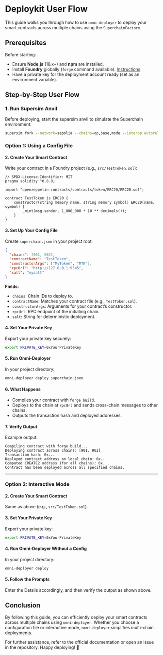 # Deploykit User Flow

This guide walks you through how to use `omni-deployer` to deploy your smart contracts across multiple chains using the `SuperchainFactory`.

## Prerequisites

Before starting:
- Ensure **Node.js** (16.x+) and **npm** are installed.
- Install **Foundry** globally (`forge` command available). [Instructions](https://book.getfoundry.sh/getting-started/installation).
- Have a private key for the deployment account ready (set as an environment variable).

## Step-by-Step User Flow

### 1. Run Supersim Anvil

Before deploying, start the supersim anvil to simulate the Superchain environment:

```bash
supersim fork --network=sepolia --chains=op,base,mode --interop.autorelay
```

### Option 1: Using a Config File

#### 2. Create Your Smart Contract

Write your contract in a Foundry project (e.g., `src/TestToken.sol`):

```solidity
// SPDX-License-Identifier: MIT
pragma solidity ^0.8.0;

import "openzeppelin-contracts/contracts/token/ERC20/ERC20.sol";

contract TestToken is ERC20 {
    constructor(string memory name, string memory symbol) ERC20(name, symbol) {
        _mint(msg.sender, 1_000_000 * 10 ** decimals());
    }
}
```

#### 3. Set Up Your Config File

Create `superchain.json` in your project root:

```json
{
  "chains": [901, 902],
  "contractName": "TestToken",
  "constructorArgs": ["MyToken", "MTK"],
  "rpcUrl": "http://127.0.0.1:9545",
  "salt": "mysalt"
}
```

**Fields:**
- `chains`: Chain IDs to deploy to.
- `contractName`: Matches your contract file (e.g., `TestToken.sol`).
- `constructorArgs`: Arguments for your contract’s constructor.
- `rpcUrl`: RPC endpoint of the initiating chain.
- `salt`: String for deterministic deployment.

#### 4. Set Your Private Key

Export your private key securely:

```bash
export PRIVATE_KEY=0xYourPrivateKey
```

#### 5. Run Omni-Deployer

In your project directory:

```bash
omni-deployer deploy superchain.json
```

#### 6. What Happens
- Compiles your contract with `forge build`.
- Deploys to the chain at `rpcUrl` and sends cross-chain messages to other chains.
- Outputs the transaction hash and deployed addresses.

#### 7. Verify Output

Example output:

```
Compiling contract with forge build...
Deploying contract across chains: [901, 902]
Transaction hash: 0x...
Deployed contract address on local chain: 0x...
Computed CREATE2 address (for all chains): 0x...
Contract has been deployed across all specified chains.
```

---

### Option 2: Interactive Mode

#### 2. Create Your Smart Contract

Same as above (e.g., `src/TestToken.sol`).

#### 3. Set Your Private Key

Export your private key:

```bash
export PRIVATE_KEY=0xYourPrivateKey
```

#### 4. Run Omni-Deployer Without a Config

In your project directory:

```bash
omni-deployer deploy
```

#### 5. Follow the Prompts

Enter the Details accordingly, and then verify the output as shown above.
  
## Conclusion

By following this guide, you can efficiently deploy your smart contracts across multiple chains using `omni-deployer`. Whether you choose a configuration file or interactive mode, `omni-deployer` simplifies multi-chain deployments. 

For further assistance, refer to the official documentation or open an issue in the repository. Happy deploying! 🚀